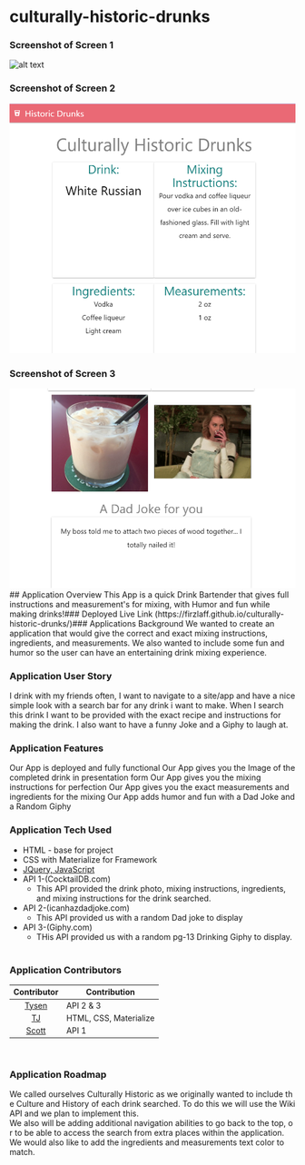 # culturally-historic-drunks

### Screenshot of Screen 1
![alt text](images/page1Image)

### Screenshot of Screen 2
<img src ="images/Screen2Image.jpg" alt ="Pic of Screen 2" />

### Screenshot of Screen 3
<img src ="images/Screen3Image.jpg" alt ="Pic of Screen 3" />
​
## Application Overview
This App is a quick Drink Bartender that gives full instructions and measurement's for mixing, with Humor and fun while making drinks!
​
### Deployed Live Link 
(https://firzlaff.github.io/culturally-historic-drunks/)
​
### Applications Background
We wanted to create an application that would give the correct and exact mixing instructions, ingredients, and measurements. We also wanted to include some fun and humor so the user can have an entertaining drink mixing experience. 

### Application User Story
I drink with my friends often, I want to navigate to a site/app and have a nice simple look with a search bar for any drink i want to make. When I search this drink I want to be provided with the exact recipe and instructions for making the drink. I also want to have a funny Joke and a Giphy to laugh at. 

### Application Features
Our App is deployed and fully functional
Our App gives you the Image of the completed drink in presentation form 
Our App gives you the mixing instructions for perfection
Our App gives you the exact measurements and ingredients for the mixing
Our App adds humor and fun with a Dad Joke and a Random Giphy

### Application Tech Used
- HTML - base for project
- CSS with Materialize for Framework
- [JQuery, JavaScript](https://jquery.com/)
- API 1-(CocktailDB.com)
  - This API provided the drink photo, mixing instructions, ingredients, and mixing instructions for the drink searched. 
- API 2-(icanhazdadjoke.com)
  - This API provided us with a random Dad joke to display
- API 3-(Giphy.com)
  - THis API provided us with a random pg-13 Drinking Giphy to display.    
​
### Application Contributors​
| Contributor                                                       |     Contribution        |
|:-----------------------------------------------------------------:| --------------------    | 
| [Tysen](https://github.com/Firzlaff/culturally-historic-drunks)   |  API 2 & 3               |
| [TJ](https://github.com/GLXEnigma/culturally-historic-drunks-1)   | HTML, CSS, Materialize   |
| [Scott](https://github.com/scottmorr/culturally-historic-drunks-1)|         API 1          |
​
### Application Roadmap 
We called ourselves Culturally Historic as we originally wanted to include the Culture and History of each drink searched. To do this we will use the WikiAPI and we plan to implement this.
We also will be adding additional navigation abilities to go back to the top, or to be able to access the search from extra places within the application. 
We would also like to add the ingredients and measurements text color to match. 
